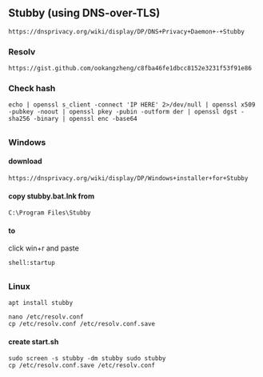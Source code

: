 ## Stubby (using DNS-over-TLS)

```
https://dnsprivacy.org/wiki/display/DP/DNS+Privacy+Daemon+-+Stubby
```

### Resolv

```
https://gist.github.com/ookangzheng/c8fba46fe1dbcc8152e3231f53f91e86
```

### Check hash

```
echo | openssl s_client -connect 'IP HERE' 2>/dev/null | openssl x509 -pubkey -noout | openssl pkey -pubin -outform der | openssl dgst -sha256 -binary | openssl enc -base64
```

##


### Windows

#### download
```
https://dnsprivacy.org/wiki/display/DP/Windows+installer+for+Stubby
```


#### copy stubby.bat.lnk from
```
C:\Program Files\Stubby
```

#### to

click win+r and paste
```
shell:startup
```

##

### Linux

```
apt install stubby
```

```
nano /etc/resolv.conf
cp /etc/resolv.conf /etc/resolv.conf.save
```

#### create start.sh

```
sudo screen -s stubby -dm stubby sudo stubby
cp /etc/resolv.conf.save /etc/resolv.conf
```
